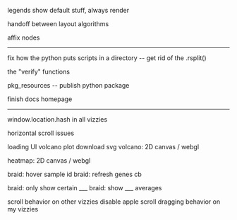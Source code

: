 


legends show default stuff, always render

handoff between layout algorithms

affix nodes



---


fix how the python puts scripts in a directory -- get rid of the .rsplit()


the "verify" functions


pkg_resources -- publish python package


finish docs homepage




---

window.location.hash in all vizzies

horizontal scroll issues


loading UI
volcano plot download svg
volcano: 2D canvas / webgl

heatmap: 2D canvas / webgl

braid: hover sample id
braid:  refresh genes cb

braid: only show certain ___
braid: show ___ averages


scroll behavior on other vizzies
disable apple scroll dragging behavior on my vizzies



